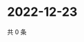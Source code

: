 # 2022-12-23

共 0 条

<!-- BEGIN WEIBO -->
<!-- 最后更新时间 Fri Dec 23 2022 20:00:49 GMT+0800 (China Standard Time) -->

<!-- END WEIBO -->
